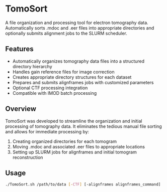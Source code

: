 # TomoSort

A file organization and processing tool for electron tomography data. Automatically sorts .mdoc and .eer files into appropriate directories and optionally submits alignment jobs to the SLURM scheduler.

## Features

- Automatically organizes tomography data files into a structured directory hierarchy
- Handles gain reference files for image correction
- Creates appropriate directory structures for each dataset
- Prepares and submits alignframes jobs with customized parameters
- Optional CTF processing integration
- Compatible with IMOD batch processing

## Overview

TomoSort was developed to streamline the organization and initial processing of tomography data. It eliminates the tedious manual file sorting and allows for immediate processing by:

1. Creating organized directories for each tomogram
2. Moving .mdoc and associated .eer files to appropriate locations
3. Setting up SLURM jobs for alignframes and initial tomogram reconstruction

## Usage

```bash
./TomoSort.sh /path/to/data [-CTF] [-alignframes alignframes_command]
